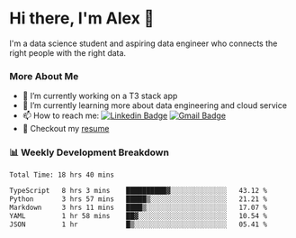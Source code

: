 # Hi there, I'm Alex  👋

I'm a data science student and aspiring data engineer who connects the right people with the right data. 

### More About Me

- 🔭 I’m currently working on a T3 stack app
- 🌱 I’m currently learning more about data engineering and cloud service
- 📫 How to reach me: [![Linkedin Badge](https://img.shields.io/badge/Alex%20Chen-blue?style=flat&logo=linkedin&labelColor=blue&link=https://www.linkedin.com/in/alex-chen-112523chen)](https://www.linkedin.com/in/alex-chen-112523chen/) [![Gmail Badge](https://img.shields.io/badge/-Alex%20Chen-c14438?style=flat&logo=Gmail&logoColor=white&link=mailto:itsalexchen@gmail.com)](mailto:itsalexchen@gmail.com)
- 📝 Checkout my [resume](https://112523chen.vercel.app/AlexChenResume.pdf)


### 📊 Weekly Development Breakdown
<!--START_SECTION:waka-->

```txt
Total Time: 18 hrs 40 mins

TypeScript   8 hrs 3 mins    ██████████▓░░░░░░░░░░░░░░   43.12 %
Python       3 hrs 57 mins   █████▒░░░░░░░░░░░░░░░░░░░   21.21 %
Markdown     3 hrs 11 mins   ████▒░░░░░░░░░░░░░░░░░░░░   17.07 %
YAML         1 hr 58 mins    ██▓░░░░░░░░░░░░░░░░░░░░░░   10.54 %
JSON         1 hr            █▒░░░░░░░░░░░░░░░░░░░░░░░   05.41 %
```

<!--END_SECTION:waka-->
